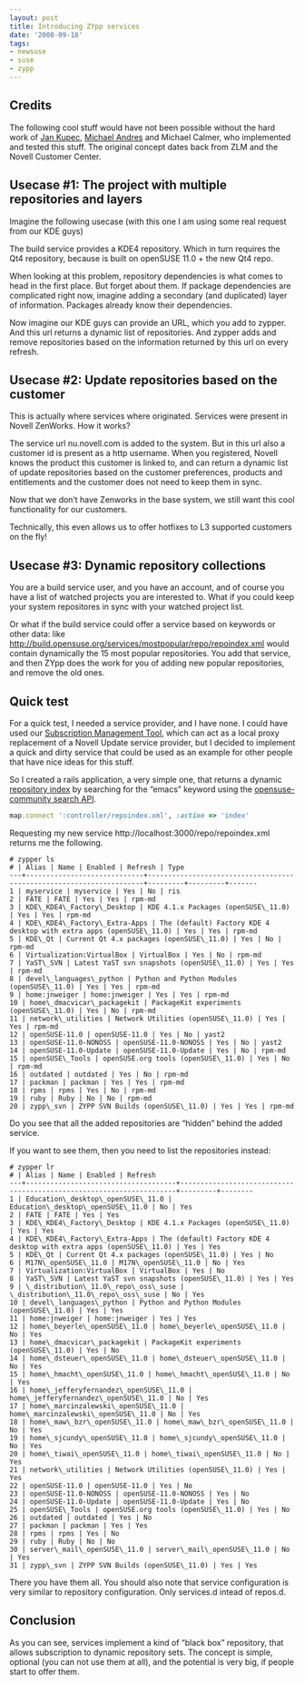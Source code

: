 ```yaml
---
layout: post
title: Introducing ZYpp services
date: '2008-09-18'
tags:
- newsuse
- suse
- zypp
---
```


## Credits

The following cool stuff would have not been possible without the hard work of [Jan Kupec](http://jniq.blogspot.com/), [Michael Andres](http://lizards.opensuse.org/author/mlandres/) and Michael Calmer, who implemented and tested this stuff. The original concept dates back from ZLM and the Novell Customer Center.

## Usecase #1: The project with multiple repositories and layers

Imagine the following usecase (with this one I am using some real request from our KDE guys)

The build service provides a KDE4 repository. Which in turn requires the Qt4 repository, because is built on openSUSE 11.0 + the new Qt4 repo.

When looking at this problem, repository dependencies is what comes to head in the first place. But forget about them. If package dependencies are complicated right now, imagine adding a secondary (and duplicated) layer of information. Packages already know their dependencies.

Now imagine our KDE guys can provide an URL, which you add to zypper. And this url returns a dynamic list of repositories. And zypper adds and remove repositories based on the information returned by this url on every refresh.

## Usecase #2: Update repositories based on the customer

This is actually where services where originated. Services were present in Novell ZenWorks. How it works?

The service url nu.novell.com is added to the system. But in this url also a customer id is present as a http username. When you registered, Novell knows the product this customer is linked to, and can return a dynamic list of update repositories based on the customer preferences, products and entitlements and the customer does not need to keep them in sync.

Now that we don’t have Zenworks in the base system, we still want this cool functionality for our customers.

Technically, this even allows us to offer hotfixes to L3 supported customers on the fly!

## Usecase #3: Dynamic repository collections

You are a build service user, and you have an account, and of course you have a list of watched projects you are interested to. What if you could keep your system repositores in sync with your watched project list.

Or what if the build service could offer a service based on keywords or other data: like http://build.opensuse.org/services/mostpopular/repo/repoindex.xml would contain dynamically the 15 most popular repositories. You add that service, and then ZYpp does the work for you of adding new popular repositories, and remove the old ones.

## Quick test

For a quick test, I needed a service provider, and I have none. I could have used our [Subscription Management Tool](http://www.novell.com/linux/smt/), which can act as a local proxy replacement of a Novell Update service provider, but I decided to implement a quick and dirty service that could be used as an example for other people that have nice ideas for this stuff.

So I created a rails application, a very simple one, that returns a dynamic [repository index](http://en.opensuse.org/Standards/Repository_Index_Service) by searching for the “emacs” keyword using the [opensuse-community search API](http://api.opensuse-community.org/searchservice/Search/Simple/openSUSE_110/emacs).

```ruby
map.connect ':controller/repoindex.xml', :action => 'index'
```

Requesting my new service http://localhost:3000/repo/repoindex.xml returns me the following.

```console
# zypper ls  
# | Alias | Name | Enabled | Refresh | Type  
---+-----------------------------+---------------------------------------------------------------------+---------+---------+-------  
1 | myservice | myservice | Yes | No | ris  
2 | FATE | FATE | Yes | Yes | rpm-md  
3 | KDE\_KDE4\_Factory\_Desktop | KDE 4.1.x Packages (openSUSE\_11.0) | Yes | Yes | rpm-md  
4 | KDE\_KDE4\_Factory\_Extra-Apps | The (default) Factory KDE 4 desktop with extra apps (openSUSE\_11.0) | Yes | Yes | rpm-md  
5 | KDE\_Qt | Current Qt 4.x packages (openSUSE\_11.0) | Yes | No | rpm-md  
6 | Virtualization:VirtualBox | VirtualBox | Yes | No | rpm-md  
7 | YaST\_SVN | Latest YaST svn snapshots (openSUSE\_11.0) | Yes | Yes | rpm-md  
8 | devel\_languages\_python | Python and Python Modules (openSUSE\_11.0) | Yes | Yes | rpm-md  
9 | home:jnweiger | home:jnweiger | Yes | Yes | rpm-md  
10 | home\_dmacvicar\_packagekit | PackageKit experiments (openSUSE\_11.0) | Yes | No | rpm-md  
11 | network\_utilities | Network Utilities (openSUSE\_11.0) | Yes | Yes | rpm-md  
12 | openSUSE-11.0 | openSUSE-11.0 | Yes | No | yast2  
13 | openSUSE-11.0-NONOSS | openSUSE-11.0-NONOSS | Yes | No | yast2  
14 | openSUSE-11.0-Update | openSUSE-11.0-Update | Yes | No | rpm-md  
15 | openSUSE\_Tools | openSUSE.org tools (openSUSE\_11.0) | Yes | No | rpm-md  
16 | outdated | outdated | Yes | No | rpm-md  
17 | packman | packman | Yes | Yes | rpm-md  
18 | rpms | rpms | Yes | No | rpm-md  
19 | ruby | Ruby | No | No | rpm-md  
20 | zypp\_svn | ZYPP SVN Builds (openSUSE\_11.0) | Yes | Yes | rpm-md  
```

Do you see that all the added repositories are “hidden” behind the added service.

If you want to see them, then you need to list the repositories instead:

```console
# zypper lr  
# | Alias | Name | Enabled | Refresh  
---+-------------------------------------+---------------------------------------------------------------------+---------+--------  
1 | Education\_desktop\_openSUSE\_11.0 | Education\_desktop\_openSUSE\_11.0 | No | Yes  
2 | FATE | FATE | Yes | Yes  
3 | KDE\_KDE4\_Factory\_Desktop | KDE 4.1.x Packages (openSUSE\_11.0) | Yes | Yes  
4 | KDE\_KDE4\_Factory\_Extra-Apps | The (default) Factory KDE 4 desktop with extra apps (openSUSE\_11.0) | Yes | Yes  
5 | KDE\_Qt | Current Qt 4.x packages (openSUSE\_11.0) | Yes | No  
6 | M17N\_openSUSE\_11.0 | M17N\_openSUSE\_11.0 | No | Yes  
7 | Virtualization:VirtualBox | VirtualBox | Yes | No  
8 | YaST\_SVN | Latest YaST svn snapshots (openSUSE\_11.0) | Yes | Yes  
9 | \_distribution\_11.0\_repo\_oss\_suse | \_distribution\_11.0\_repo\_oss\_suse | No | Yes  
10 | devel\_languages\_python | Python and Python Modules (openSUSE\_11.0) | Yes | Yes  
11 | home:jnweiger | home:jnweiger | Yes | Yes  
12 | home\_beyerle\_openSUSE\_11.0 | home\_beyerle\_openSUSE\_11.0 | No | Yes  
13 | home\_dmacvicar\_packagekit | PackageKit experiments (openSUSE\_11.0) | Yes | No  
14 | home\_dsteuer\_openSUSE\_11.0 | home\_dsteuer\_openSUSE\_11.0 | No | Yes  
15 | home\_hmacht\_openSUSE\_11.0 | home\_hmacht\_openSUSE\_11.0 | No | Yes  
16 | home\_jefferyfernandez\_openSUSE\_11.0 | home\_jefferyfernandez\_openSUSE\_11.0 | No | Yes  
17 | home\_marcinzalewski\_openSUSE\_11.0 | home\_marcinzalewski\_openSUSE\_11.0 | No | Yes  
18 | home\_maw\_bzr\_openSUSE\_11.0 | home\_maw\_bzr\_openSUSE\_11.0 | No | Yes  
19 | home\_sjcundy\_openSUSE\_11.0 | home\_sjcundy\_openSUSE\_11.0 | No | Yes  
20 | home\_tiwai\_openSUSE\_11.0 | home\_tiwai\_openSUSE\_11.0 | No | Yes  
21 | network\_utilities | Network Utilities (openSUSE\_11.0) | Yes | Yes  
22 | openSUSE-11.0 | openSUSE-11.0 | Yes | No  
23 | openSUSE-11.0-NONOSS | openSUSE-11.0-NONOSS | Yes | No  
24 | openSUSE-11.0-Update | openSUSE-11.0-Update | Yes | No  
25 | openSUSE\_Tools | openSUSE.org tools (openSUSE\_11.0) | Yes | No  
26 | outdated | outdated | Yes | No  
27 | packman | packman | Yes | Yes  
28 | rpms | rpms | Yes | No  
29 | ruby | Ruby | No | No  
30 | server\_mail\_openSUSE\_11.0 | server\_mail\_openSUSE\_11.0 | No | Yes  
31 | zypp\_svn | ZYPP SVN Builds (openSUSE\_11.0) | Yes | Yes
```

There you have them all. You should also note that service configuration is very similar to repository configuration. Only services.d intead of repos.d.

## Conclusion

As you can see, services implement a kind of “black box” repository, that allows subscription to dynamic repository sets. The concept is simple, optional (you can not use them at all), and the potential is very big, if people start to offer them.

